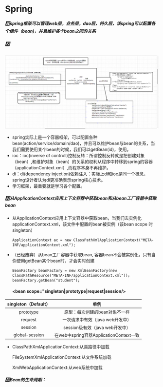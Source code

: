 # Spring  

##### :one:spring框架可以管理web层，业务层，dao层，持久层，该spring可以配置各个组件（bean)，并且维护各个bean之间的关系

##### :two:

![​:two:​](https://raw.githubusercontent.com/Charlie12138/EndlessGit/master/picture/9afda46be60022ef7f00882e0cb733f.png)

* spring实际上是一个容器框架，可以配置各种bean(action/service/domain/dao)，并且可以维护bean与bean的关系，当我们需要使用某个bean的时候，我们可以getBean(id)，使用。
* ioc：ioc(inverse of controll)控制反转：所谓控制反转就是把创建对象（bean）,和维护对象（bean）的关系的权利从程序中转移到spring的容器（applicationContext.xml）,而程序本身不再维护。
* di：di(dependency injection)依赖注入：实际上di和ioc是同一个概念，spring设计者认为di更准确表示spring核心技术。
* 学习框架，最重要就是学习各个配置。

##### :three:**从ApplicationContext应用上下文容器中获取bean和从bean工厂容器中获取bean**

* 从ApplicationContext应用上下文容器中获取bean，当我们去实例化applicationContext.xml，该文件中配置的bean被实例（该bean scope 时singleton）

  ```
  ApplicationContext ac = new ClassPathXmlApplicationContext("META-INF/applicationContext.xml");
  ```

* （已经废弃）从bean工厂容器中获取bean, 容器bean不会被实例化，只有当你使用getBean某个bean时，才会实时创建

  ```
  BeanFactory beanFactory = new XmlBeanFactory(new ClassPathResource("META-INF/applicationContext.xml"));
  beanFactory.getBean("student");
  ```

  #### <bean scope="singleton|prototype|request|session/>

| singleton（Default） |                  单例                   |
| :------------------: | :-------------------------------------: |
|      prototype       |     原型：每次创建的bean对象不一样      |
|       request        |    一次请求中有效（java web开发中）     |
|       session        |     session级有效（java web开发中）     |
|    global-session    | 在web中spring容器ApplicationContext一致 |

* ClassPathXmlApplicationContext:从类路径中加载

  FileSystemXmlApplicationContext:从文件系统加载

  XmlWebApplicationContext:从web系统中加载

##### :four:Bean的生命周期：

